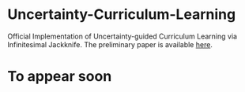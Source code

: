 # Uncertainty-Curriculum-Learning
Official Implementation of Uncertainty-guided Curriculum Learning via Infinitesimal Jackknife.
The preliminary paper is available [here](https://ryanwangzf.github.io//Projects/ucl_preliminary_2020_8_10.pdf).
# To appear soon
